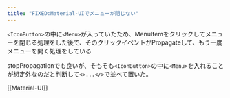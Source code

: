 ```yaml
---
title: "FIXED:Material-UIでメニューが閉じない"
---
```


`<IconButton>`の中に`<Menu>`が入っていたため、MenuItemをクリックしてメニューを閉じる処理をした後で、そのクリックイベントがPropagateして、もう一度メニューを開く処理をしている

stopPropagationでも良いが、そもそも`<IconButton>`の中に`<Menu>`を入れることが想定外なのだと判断して`<>...</>`で並べて置いた。

[[Material-UI]]
